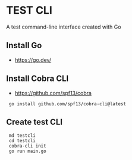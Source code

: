 # TEST CLI
A test command-line interface created with Go

## Install Go 
- https://go.dev/

## Install Cobra CLI 
- https://github.com/spf13/cobra

```
 go install github.com/spf13/cobra-cli@latest
``` 

## Create test CLI

```
 md testcli
 cd testcli
 cobra-cli init
 go run main.go
``` 